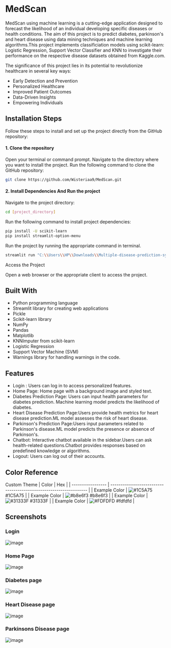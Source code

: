# MedScan

MedScan using machine learning is a cutting-edge application designed to forecast the likelihood of an individual developing specific diseases or health conditions. The aim of this project is to predict diabetes, parkinson's and heart disease using data mining techniques and machine learning algorithms.This project implements classificiation models using scikit-learn: Logistic Regression, Support Vector Classifier and KNN to investigate their performance on the respective disease datasets obtained from Kaggle.com.

The significance of this project lies in its potential to revolutionize healthcare in several key ways:
* Early Detection and Prevention
* Personalized Healthcare
* Improved Patient Outcomes
* Data-Driven Insights
* Empowering Individuals


## Installation Steps

Follow these steps to install and set up the project directly from the GitHub repository:

#### 1. Clone the repository
Open your terminal or command prompt.
Navigate to the directory where you want to install the project.
Run the following command to clone the GitHub repository:

~~~ bash
git clone https://github.com/Wisteriaa9/MedScan.git
~~~

#### 2. Install Dependencies And Run the project 

Navigate to the project directory:
~~~bash
cd [project_directory]
~~~
Run the following command to install project dependencies:
~~~bash
pip install -U scikit-learn
pip install streamlit-option-menu
~~~

Run the project by running the appropriate command in terminal.
~~~bash
streamlit run "C:\\Users\\HP\\Downloads\\Multiple-disease-prediction-system-main\\Multiple-disease-prediction-system-main\\multiple disease pred.py"
~~~

Access the Project

Open a web browser or the appropriate client to access the project.






## Built With

* Python programming language
* Streamlit library for creating web applications
* Pickle 
* Scikit-learn library 
* NumPy 
* Pandas 
* Matplotlib 
* KNNImputer from scikit-learn 
* Logistic Regression
* Support Vector Machine (SVM)
* Warnings library for handling warnings in the code.


## Features

* Login : Users can log in to access personalized features.
* Home Page: Home page with a background image and styled text.
* Diabetes Prediction Page: Users can input health parameters for diabetes prediction. Machine learning model predicts the likelihood of diabetes.
* Heart Disease Prediction Page:Users provide health metrics for heart disease prediction.ML model assesses the risk of heart disease.
* Parkinson's Prediction Page:Users input parameters related to Parkinson's disease.ML model predicts the presence or absence of Parkinson's.
* Chatbot: Interactive chatbot available in the sidebar.Users can ask health-related questions.Chatbot provides responses based on predefined knowledge or algorithms.
* Logout: Users can log out of their accounts.

## Color Reference

Custom Theme 
| Color             | Hex                                                                |
| ----------------- | ------------------------------------------------------------------ |
| Example Color | ![#1C5A75](https://via.placeholder.com/10/1C5A75?text=+) #1C5A75 |
| Example Color | ![#b8e6f3](https://via.placeholder.com/10/b8e6f3?text=+) #b8e6f3 |
| Example Color | ![#31333F](https://via.placeholder.com/10/31333F?text=+) #31333F |
| Example Color | ![#FDFDFD](https://via.placeholder.com/10/FDFDFD?text=+) #fdfdfd |

## Screenshots 

### Login 
![image](https://github.com/Wisteriaa9/MedScan/assets/100563080/90397e2e-cdb1-4ad3-bcb2-5c8e81817864)

### Home Page 
![image](https://github.com/Wisteriaa9/MedScan/assets/100563080/032d4e69-6736-4a07-a045-8ae817018157)

### Diabetes page 
![image](https://github.com/Wisteriaa9/MedScan/assets/100563080/7a81cc36-0059-4e36-88f0-06d456f235fc)


### Heart Disease page 
![image](https://github.com/Wisteriaa9/MedScan/assets/100563080/ec0e18dd-31eb-42c3-9030-dedb5256b84d)

### Parkinsons Disease page 
![image](https://github.com/Wisteriaa9/MedScan/assets/100563080/2a11fe12-e214-4bcb-8368-fe2e643ad7d3)





